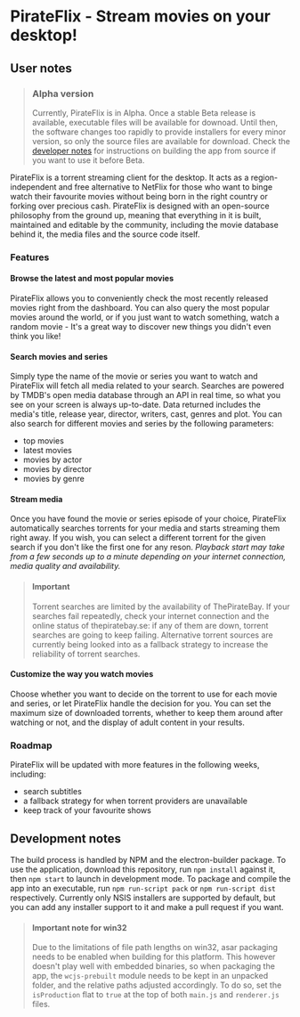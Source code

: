 # PirateFlix - Stream movies on your desktop!

## User notes

> ### Alpha version
> Currently, PirateFlix is in Alpha. Once a stable Beta release is available, executable files will be available for downoad. Until then, the software changes too rapidly to provide 
> installers for every minor version, so only the source files are available for download. Check the [developer notes](#development-notes) for instructions on building the app from source 
> if you want to use it before Beta.

PirateFlix is a torrent streaming client for the desktop. It acts as a region-independent and free alternative to NetFlix for those who want to binge watch their favourite movies without being born in the right country or forking over precious cash. PirateFlix is designed with an open-source philosophy from the ground up, meaning that everything in it is built, maintained and editable by the community, including the movie database behind it, the media files and the source code itself.

### Features

#### Browse the latest and most popular movies

PirateFlix allows you to conveniently check the most recently released movies right from the dashboard. You can also query the most popular movies around the world, or if you just want to watch something, watch a random movie - It's a great way to discover new things you didn't even think you like!

#### Search movies and series

Simply type the name of the movie or series you want to watch and PirateFlix will fetch all media related to your search. Searches are powered by TMDB's open media database through an API in real time, so what you see on your screen is always up-to-date. Data returned includes the media's title, release year, director, writers, cast, genres and plot. You can also search for different movies and series by the following parameters:

- top movies
- latest movies
- movies by actor
- movies by director
- movies by genre

#### Stream media

Once you have found the movie or series episode of your choice, PirateFlix automatically searches torrents for your media and starts streaming them right away. If you wish, you can select a different torrent for the given search if you don't like the first one for any reson. *Playback start may take from a few seconds up to a minute depending on your internet connection, media quality and availability.*

> #### Important
> Torrent searches are limited by the availability of ThePirateBay. If your searches fail repeatedly, check your internet connection and the online status of thepiratebay.se:
> if any of them are down, torrent searches are going to keep failing. Alternative torrent sources are currently being looked into as a fallback strategy to increase the reliability
> of torrent searches.

#### Customize the way you watch movies

Choose whether you want to decide on the torrent to use for each movie and series, or let PirateFlix handle the decision for you. You can set the maximum size of downloaded torrents, whether to keep them around after watching or not, and the display of adult content in your results.

### Roadmap

PirateFlix will be updated with more features in the following weeks, including:

- search subtitles
- a fallback strategy for when torrent providers are unavailable
- keep track of your favourite shows

## Development notes

The build process is handled by NPM and the electron-builder package. To use the application, download this repository, run `npm install` against it, then `npm start` to launch in development mode. To package and compile the app into an executable, run `npm run-script pack` or `npm run-script dist` respectively. Currently only NSIS installers are supported by default, but you can add any installer support to it and make a pull request if you want.

> #### Important note for win32
> Due to the limitations of file path lengths on win32, asar packaging needs to be enabled when building for this platform. This however doesn't play well with embedded binaries, so when 
> packaging the app, the `wcjs-prebuilt` module needs to be kept in an unpacked folder, and the relative paths adjusted accordingly. To do so, set the `isProduction` flat to `true` at the 
> top of both `main.js` and `renderer.js` files.
